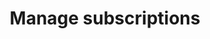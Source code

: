 ---
title: 'Manage subscriptions'
breadcrumb_title: "Manage subscriptions"
layout: 'Community'
meta_title: 'Business solutions - Manage subscriptions - MultiSafepay Docs'
meta_description: "Sign up. Build and test your payments integration. Explore our products and services. Use our API Reference, SDKs, and wrappers. Get support."
logo: '/svgs/Subscriptions_and_credit_management.svg'
short_description: 'Solutions for managing subscriptions by our partners HostBill and Twikey.'
weight: 30
aliases:
    - /integrations/credit-and-subscription-management/
---